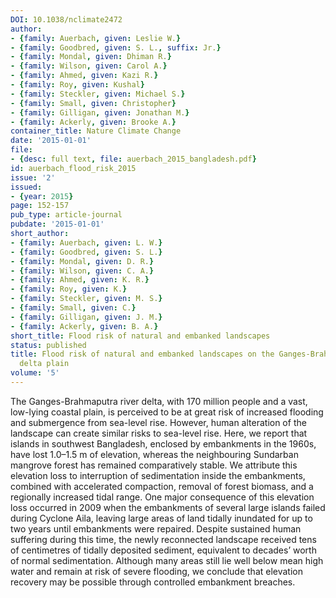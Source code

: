 ```yaml
---
DOI: 10.1038/nclimate2472
author:
- {family: Auerbach, given: Leslie W.}
- {family: Goodbred, given: S. L., suffix: Jr.}
- {family: Mondal, given: Dhiman R.}
- {family: Wilson, given: Carol A.}
- {family: Ahmed, given: Kazi R.}
- {family: Roy, given: Kushal}
- {family: Steckler, given: Michael S.}
- {family: Small, given: Christopher}
- {family: Gilligan, given: Jonathan M.}
- {family: Ackerly, given: Brooke A.}
container_title: Nature Climate Change
date: '2015-01-01'
file:
- {desc: full text, file: auerbach_2015_bangladesh.pdf}
id: auerbach_flood_risk_2015
issue: '2'
issued:
- {year: 2015}
page: 152-157
pub_type: article-journal
pubdate: '2015-01-01'
short_author:
- {family: Auerbach, given: L. W.}
- {family: Goodbred, given: S. L.}
- {family: Mondal, given: D. R.}
- {family: Wilson, given: C. A.}
- {family: Ahmed, given: K. R.}
- {family: Roy, given: K.}
- {family: Steckler, given: M. S.}
- {family: Small, given: C.}
- {family: Gilligan, given: J. M.}
- {family: Ackerly, given: B. A.}
short_title: Flood risk of natural and embanked landscapes
status: published
title: Flood risk of natural and embanked landscapes on the Ganges-Brahmaputra tidal
  delta plain
volume: '5'
---
```

The Ganges-Brahmaputra river delta, with 170 million people and a vast, low-lying coastal plain, is perceived to be at great risk of increased flooding and submergence from sea-level rise. However, human alteration of the landscape can create similar risks to sea-level rise. Here, we report that islands in southwest Bangladesh, enclosed by embankments in the 1960s, have lost 1.0&#8211;1.5 m of elevation, whereas the neighbouring Sundarban mangrove forest has remained comparatively stable. We attribute this elevation loss to interruption of sedimentation inside the embankments, combined with accelerated compaction, removal of forest biomass, and a regionally increased tidal range. One major consequence of this elevation loss occurred in 2009 when the embankments of several large islands failed during Cyclone Aila, leaving large areas of land tidally inundated for up to two years until embankments were repaired. Despite sustained human suffering during this time, the newly reconnected landscape received tens of centimetres of tidally deposited sediment, equivalent to decades&#8217; worth of normal sedimentation. Although many areas still lie well below mean high water and remain at risk of severe flooding, we conclude that elevation recovery may be possible through controlled embankment breaches.

